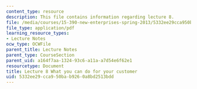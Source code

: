 ```yaml
---
content_type: resource
description: This file contains information regarding lecture 8.
file: /media/courses/15-390-new-enterprises-spring-2013/5332ee29cca950bab9260a8bd2513bdd_MIT15_390S13_lec08.pdf
file_type: application/pdf
learning_resource_types:
- Lecture Notes
ocw_type: OCWFile
parent_title: Lecture Notes
parent_type: CourseSection
parent_uid: a164f7aa-1324-93c6-a11a-a7d54e6f62e1
resourcetype: Document
title: Lecture 8 What you can do for your customer
uid: 5332ee29-cca9-50ba-b926-0a8bd2513bdd
---
```

